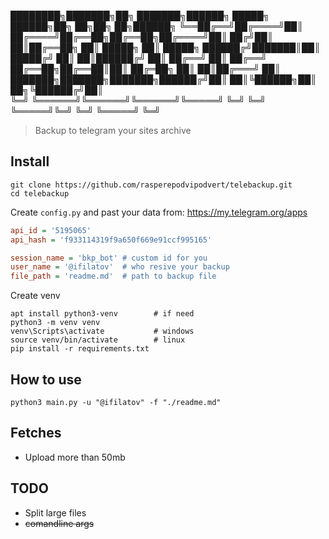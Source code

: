 ████████╗███████╗██╗     ███████╗██████╗  █████╗  ██████╗██╗  ██╗██╗   ██╗██████╗ 
╚══██╔══╝██╔════╝██║     ██╔════╝██╔══██╗██╔══██╗██╔════╝██║ ██╔╝██║   ██║██╔══██╗
   ██║   █████╗  ██║     █████╗  ██████╔╝███████║██║     █████╔╝ ██║   ██║██████╔╝
   ██║   ██╔══╝  ██║     ██╔══╝  ██╔══██╗██╔══██║██║     ██╔═██╗ ██║   ██║██╔═══╝ 
   ██║   ███████╗███████╗███████╗██████╔╝██║  ██║╚██████╗██║  ██╗╚██████╔╝██║     
   ╚═╝   ╚══════╝╚══════╝╚══════╝╚═════╝ ╚═╝  ╚═╝ ╚═════╝╚═╝  ╚═╝ ╚═════╝ ╚═╝     
> Backup to telegram your sites archive

## Install

```shell
git clone https://github.com/rasperepodvipodvert/telebackup.git
cd telebackup
```

Create `config.py` and past your data from: https://my.telegram.org/apps

```ini
api_id = '5195065'
api_hash = 'f933114319f9a650f669e91ccf995165'

session_name = 'bkp_bot' # custom id for you
user_name = '@ifilatov'  # who resive your backup
file_path = 'readme.md'  # path to backup file
```

Create venv

```shell
apt install python3-venv        # if need
python3 -m venv venv
venv\Scripts\activate           # windows
source venv/bin/activate        # linux
pip install -r requirements.txt
```

## How to use

```shell
python3 main.py -u "@ifilatov" -f "./readme.md"
```

## Fetches

- Upload more than 50mb 

## TODO

- Split large files
- ~~comandline args~~